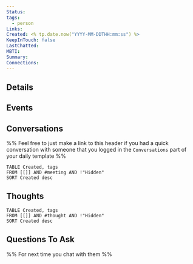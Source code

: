 ```yaml
---
Status: 
tags:
  - person
Links: 
Created: <% tp.date.now("YYYY-MM-DDTHH:mm:ss") %>
KeepInTouch: false
LastChatted: 
MBTI: 
Summary: 
Connections:
---
```

## Details
## Events
## Conversations
%% Feel free to just make a link to this header if you had a quick conversation with someone that you logged in the `Conversations` part of your daily template %%
```dataview
TABLE Created, tags
FROM [[]] AND #meeting AND !"Hidden"
SORT Created desc
```
## Thoughts
```dataview
TABLE Created, tags
FROM [[]] AND #thought AND !"Hidden"
SORT Created desc
```
## Questions To Ask
%% For next time you chat with them %%